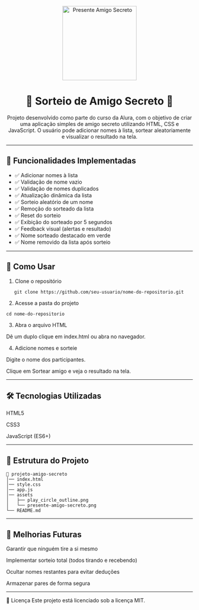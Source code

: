 <p align="center">
  <img src="assets/challenge-presente-amigo-secreto.png" alt="Presente Amigo Secreto" width="200">
</p>

<h1 align="center">🎁 Sorteio de Amigo Secreto 🎁</h1>

<p align="center">
  Projeto desenvolvido como parte do curso da Alura, com o objetivo de criar uma aplicação simples de amigo secreto utilizando HTML, CSS e JavaScript.  
  O usuário pode adicionar nomes à lista, sortear aleatoriamente e visualizar o resultado na tela.
</p>

---

## 🧠 Funcionalidades Implementadas

- ✅ Adicionar nomes à lista  
- ✅ Validação de nome vazio  
- ✅ Validação de nomes duplicados  
- ✅ Atualização dinâmica da lista  
- ✅ Sorteio aleatório de um nome  
- ✅ Remoção do sorteado da lista  
- ✅ Reset do sorteio  
- ✅ Exibição do sorteado por 5 segundos  
- ✅ Feedback visual (alertas e resultado)  
- ✅ Nome sorteado destacado em verde  
- ✅ Nome removido da lista após sorteio  

---

## 🚀 Como Usar

1. Clone o repositório
```
   git clone https://github.com/seu-usuario/nome-do-repositorio.git
```
   
2. Acesse a pasta do projeto
```
cd nome-do-repositorio
```
3. Abra o arquivo HTML

Dê um duplo clique em index.html ou abra no navegador.

4. Adicione nomes e sorteie

Digite o nome dos participantes.

Clique em Sortear amigo e veja o resultado na tela.

---

## 🛠 Tecnologias Utilizadas

HTML5

CSS3

JavaScript (ES6+)

---

## 📂 Estrutura do Projeto
```
📁 projeto-amigo-secreto
│── index.html
│── style.css
│── app.js
│── assets
│   ├── play_circle_outline.png
│   └── presente-amigo-secreto.png
└── README.md
```
---

## 📎 Melhorias Futuras

Garantir que ninguém tire a si mesmo

Implementar sorteio total (todos tirando e recebendo)

Ocultar nomes restantes para evitar deduções

Armazenar pares de forma segura

---

📜 Licença
Este projeto está licenciado sob a licença MIT.

